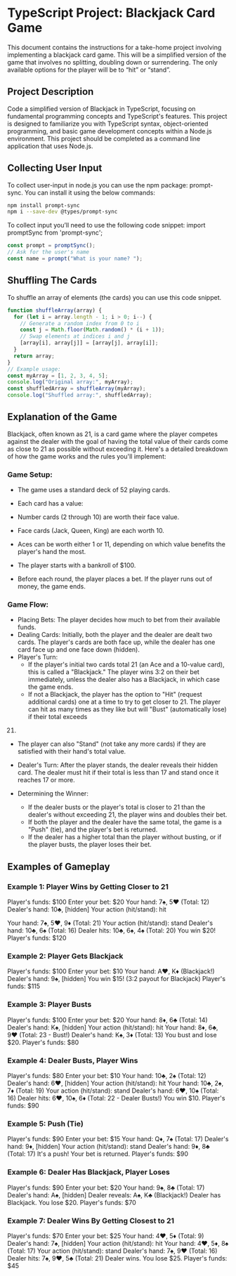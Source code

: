 # TypeScript Project: Blackjack Card Game

This document contains the instructions for a take-home project involving implementing a
blackjack card game. This will be a simplified version of the game that involves no splitting,
doubling down or surrendering. The only available options for the player will be to “hit” or
“stand”.

## Project Description

Code a simplified version of Blackjack in TypeScript, focusing on fundamental programming
concepts and TypeScript's features. This project is designed to familiarize you with TypeScript
syntax, object-oriented programming, and basic game development concepts within a Node.js
environment. This project should be completed as a command line application that uses
Node.js.

## Collecting User Input

To collect user-input in node.js you can use the npm package: prompt-sync. You can install it
using the below commands:

```bash
npm install prompt-sync
npm i --save-dev @types/prompt-sync
```

To collect input you’ll need to use the following code snippet:
import promptSync from 'prompt-sync';

```typescript
const prompt = promptSync();
// Ask for the user's name
const name = prompt("What is your name? ");
```

## Shuffling The Cards

To shuffle an array of elements (the cards) you can use this code snippet.

```typescript
function shuffleArray(array) {
  for (let i = array.length - 1; i > 0; i--) {
    // Generate a random index from 0 to i
    const j = Math.floor(Math.random() * (i + 1));
    // Swap elements at indices i and j
    [array[i], array[j]] = [array[j], array[i]];
  }
  return array;
}
// Example usage:
const myArray = [1, 2, 3, 4, 5];
console.log("Original array:", myArray);
const shuffledArray = shuffleArray(myArray);
console.log("Shuffled array:", shuffledArray);
```

## Explanation of the Game

Blackjack, often known as 21, is a card game where the player competes against the dealer
with the goal of having the total value of their cards come as close to 21 as possible without
exceeding it. Here's a detailed breakdown of how the game works and the rules you'll
implement:

### Game Setup:

- The game uses a standard deck of 52 playing cards.
- Each card has a value:
- Number cards (2 through 10) are worth their face value.
- Face cards (Jack, Queen, King) are each worth 10.

- Aces can be worth either 1 or 11, depending on which value benefits the
  player's hand the most.
- The player starts with a bankroll of $100.
- Before each round, the player places a bet. If the player runs out of money, the
  game ends.

### Game Flow:

- Placing Bets: The player decides how much to bet from their available funds.
- Dealing Cards: Initially, both the player and the dealer are dealt two cards. The
  player's cards are both face up, while the dealer has one card face up and one
  face down (hidden).
- Player's Turn:
  - If the player's initial two cards total 21 (an Ace and a 10-value card), this
    is called a "Blackjack." The player wins 3:2 on their bet immediately,
    unless the dealer also has a Blackjack, in which case the game ends.
  - If not a Blackjack, the player has the option to "Hit" (request additional
    cards) one at a time to try to get closer to 21. The player can hit as many
    times as they like but will "Bust" (automatically lose) if their total exceeds

21.

- The player can also "Stand" (not take any more cards) if they are satisfied
  with their hand's total value.

- Dealer's Turn: After the player stands, the dealer reveals their hidden card. The
  dealer must hit if their total is less than 17 and stand once it reaches 17 or more.
- Determining the Winner:
  - If the dealer busts or the player's total is closer to 21 than the dealer's
    without exceeding 21, the player wins and doubles their bet.
  - If both the player and the dealer have the same total, the game is a
    "Push" (tie), and the player's bet is returned.
  - If the dealer has a higher total than the player without busting, or if the
    player busts, the player loses their bet.

## Examples of Gameplay

### Example 1: Player Wins by Getting Closer to 21

Player's funds: $100
Enter your bet: $20
Your hand: 7♠, 5♥ (Total: 12)
Dealer's hand: 10♣, [hidden]
Your action (hit/stand): hit

Your hand: 7♠, 5♥, 9♦ (Total: 21)
Your action (hit/stand): stand
Dealer's hand: 10♣, 6♠ (Total: 16)
Dealer hits: 10♣, 6♠, 4♠ (Total: 20)
You win $20!
Player's funds: $120

### Example 2: Player Gets Blackjack

Player's funds: $100
Enter your bet: $10
Your hand: A♥, K♦ (Blackjack!)
Dealer's hand: 9♠, [hidden]
You win $15! (3:2 payout for Blackjack)
Player's funds: $115

### Example 3: Player Busts

Player's funds: $100
Enter your bet: $20
Your hand: 8♦, 6♣ (Total: 14)
Dealer's hand: K♠, [hidden]
Your action (hit/stand): hit
Your hand: 8♦, 6♣, 9♥ (Total: 23 - Bust!)
Dealer's hand: K♠, 3♦ (Total: 13)
You bust and lose $20.
Player's funds: $80

### Example 4: Dealer Busts, Player Wins

Player's funds: $80
Enter your bet: $10
Your hand: 10♣, 2♠ (Total: 12)
Dealer's hand: 6♥, [hidden]
Your action (hit/stand): hit
Your hand: 10♣, 2♠, 7♦ (Total: 19)
Your action (hit/stand): stand
Dealer's hand: 6♥, 10♠ (Total: 16)
Dealer hits: 6♥, 10♠, 6♦ (Total: 22 - Dealer Busts!)
You win $10.
Player's funds: $90

### Example 5: Push (Tie)

Player's funds: $90
Enter your bet: $15
Your hand: Q♦, 7♠ (Total: 17)
Dealer's hand: 9♦, [hidden]
Your action (hit/stand): stand
Dealer's hand: 9♦, 8♣ (Total: 17)
It's a push! Your bet is returned.
Player's funds: $90

### Example 6: Dealer Has Blackjack, Player Loses

Player's funds: $90
Enter your bet: $20
Your hand: 9♠, 8♣ (Total: 17)
Dealer's hand: A♠, [hidden]
Dealer reveals: A♠, K♣ (Blackjack!)
Dealer has Blackjack. You lose $20.
Player's funds: $70

### Example 7: Dealer Wins By Getting Closest to 21

Player's funds: $70
Enter your bet: $25
Your hand: 4♥, 5♦ (Total: 9)
Dealer's hand: 7♠, [hidden]
Your action (hit/stand): hit
Your hand: 4♥, 5♦, 8♠ (Total: 17)
Your action (hit/stand): stand
Dealer's hand: 7♠, 9♥ (Total: 16)
Dealer hits: 7♠, 9♥, 5♣ (Total: 21)
Dealer wins. You lose $25.
Player's funds: $45
